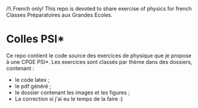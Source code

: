 /!\ French only! This repo is devoted to share exercise of physics for french Classes Préparatoires aux Grandes Ecoles.

# Colles PSI*

Ce repo contient le code source des exercices de physique que je propose à une CPGE PSI*. 
Les exercices sont classés par thème dans des dossiers, contenant : 
- le code latex ;
- le pdf généré ;
- le dossier contenant les images et les figures ;
- La correction si j'ai eu le temps de la faire :)
